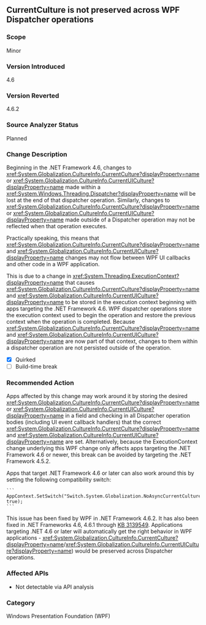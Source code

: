 ## CurrentCulture is not preserved across WPF Dispatcher operations

### Scope
Minor

### Version Introduced
4.6

### Version Reverted
4.6.2

### Source Analyzer Status
Planned

### Change Description

Beginning in the .NET Framework 4.6, changes to
<xref:System.Globalization.CultureInfo.CurrentCulture?displayProperty=name> or
<xref:System.Globalization.CultureInfo.CurrentUICulture?displayProperty=name>
made within a <xref:System.Windows.Threading.Dispatcher?displayProperty=name>
will be lost at the end of that dispatcher operation. Similarly, changes to
<xref:System.Globalization.CultureInfo.CurrentCulture?displayProperty=name> or
<xref:System.Globalization.CultureInfo.CurrentUICulture?displayProperty=name>
made outside of a Dispatcher operation may not be reflected when that operation
executes.

Practically speaking, this means that
<xref:System.Globalization.CultureInfo.CurrentCulture?displayProperty=name> and
<xref:System.Globalization.CultureInfo.CurrentUICulture?displayProperty=name>
changes may not flow between WPF UI callbacks and other code in a WPF
application.

This is due to a change in
<xref:System.Threading.ExecutionContext?displayProperty=name> that causes
<xref:System.Globalization.CultureInfo.CurrentCulture?displayProperty=name> and
<xref:System.Globalization.CultureInfo.CurrentUICulture?displayProperty=name> to
be stored in the execution context beginning with apps targeting the .NET
Framework 4.6. WPF dispatcher operations store the execution context used to
begin the operation and restore the previous context when the operation is
completed. Because
<xref:System.Globalization.CultureInfo.CurrentCulture?displayProperty=name> and
<xref:System.Globalization.CultureInfo.CurrentUICulture?displayProperty=name>
are now part of that context, changes to them within a dispatcher operation are
not persisted outside of the operation.

- [x] Quirked
- [ ] Build-time break

### Recommended Action

Apps affected by this change may work around it by storing the desired
<xref:System.Globalization.CultureInfo.CurrentCulture?displayProperty=name> or
<xref:System.Globalization.CultureInfo.CurrentUICulture?displayProperty=name> in
a field and checking in all Dispatcher operation bodies (including UI event
callback handlers) that the correct
<xref:System.Globalization.CultureInfo.CurrentCulture?displayProperty=name> and
<xref:System.Globalization.CultureInfo.CurrentUICulture?displayProperty=name>
are set. Alternatively, because the ExecutionContext change underlying this WPF
change only affects apps targeting the .NET Framework 4.6 or newer, this break
can be avoided by targeting the .NET Framework 4.5.2.

Apps that target .NET Framework 4.6 or later can also work around this by
setting the following compatibility switch:

    ```
    AppContext.SetSwitch("Switch.System.Globalization.NoAsyncCurrentCulture", true);
    ```

This issue has been fixed by WPF in .NET Framework 4.6.2. It has also been fixed
in .NET Frameworks 4.6, 4.6.1 through [KB 3139549](https://support.microsoft.com/en-us/kb/3139549).
Applications targeting .NET 4.6 or later will automatically
get the right behavior in WPF applications -
<xref:System.Globalization.CultureInfo.CurrentCulture?displayProperty=name>/<xref:System.Globalization.CultureInfo.CurrentUICulture?displayProperty=name>)
would be preserved across Dispatcher operations.

### Affected APIs
* Not detectable via API analysis

### Category
Windows Presentation Foundation (WPF)

<!--
    ### Notes
    This issue is not marked as detectable via API analysis because simply looking for CurrentCulture or CurrentUICulture being set is insufficient in most cases - it must be done in a WPF app.
    Also, looking for WPF Dispatcher invocations is insufficient because many dispatcher invocations are automatic and, besides that, there is no way to know if CurrentCulture or CurrentUICulture matters for those dispatchers.
-->

<!-- breaking change id: 145 -->
